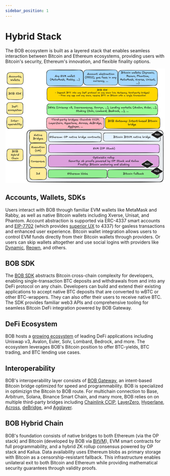 ```yaml
---
sidebar_position: 1
---
```


# Hybrid Stack

The BOB ecosystem is built as a layered stack that enables seamless interaction between Bitcoin and Ethereum ecosystems, providing users with Bitcoin's security, Ethereum's innovation, and flexible finality options.

![BOB Architecture](./bob-architecture.png)

## Accounts, Wallets, SDKs

Users interact with BOB through familiar EVM wallets like MetaMask and Rabby, as well as native Bitcoin wallets including Xverse, Unisat, and Phantom. Account abstraction is supported via ERC-4337 smart accounts and [EIP-7702](https://eips.ethereum.org/EIPS/eip-7702) (which provides [superior UX](https://blog.thirdweb.com/eip-7702/) to 4337) for gasless transactions and enhanced user experience. Bitcoin wallet integration allows users to control EVM funds directly from their Bitcoin wallets through providers. Or users can skip wallets altogether and use social logins with providers like [Dynamic](https://dynamic.xyz/), [Reown](https://reown.com/), and others.

## BOB SDK

The [BOB SDK](/docs/gateway/integration) abstracts Bitcoin cross-chain complexity for developers, enabling single-transaction BTC deposits and withdrawals from and into any DeFi protocol on any chain. Developers can build and extend their existing applications to accept native BTC deposits that are converted to wBTC or other BTC-wrappers. They can also offer their users to receive native BTC. The SDK provides familiar web3 APIs and comprehensive tooling for seamless Bitcoin DeFi integration powered by BOB Gateway.

## DeFi Ecosystem

BOB hosts a [growing ecosystem](https://app.gobob.xyz/en/apps) of leading DeFi applications including Uniswap v3, Avalon, Euler, Solv, Lombard, Bedrock, and more. The ecosystem leverages BOB's Bitcoin position to offer BTC-yields, BTC trading, and BTC lending use cases.

## Interoperability

BOB's interoperability layer consists of [BOB Gateway](/docs/gateway), an intent-based Bitcoin bridge optimized for speed and programmability. BOB is specialized in optimizign the Bitcoin to BOB route. For multichain connection to Base, Arbitrum, Solana, Binance Smart Chain, and many more, BOB relies on on multiple third-party bridges including [Chainlink CCIP](https://chain.link/cross-chain), [LayerZero](https://layerzero.network/), [Hyperlane](https://hyperlane.xyz/), [Across](https://across.to/), [deBridge](https://debridge.finance/), and [Agglayer](https://polygon.technology/agglayer).

## BOB Hybrid Chain

BOB's foundation consists of native bridges to both Ethereum (via the OP stack) and Bitcoin (developed by BOB via [BitVM](/docs/bitvm)), EVM smart contracts for full programmability, and a hybrid ZK rollup consensus powered by OP stack and Kailua. Data availability uses Ethereum blobs as primary storage with Bitcoin as a censorship-resistant fallback. This infrastructure enables unilateral exit to both Bitcoin and Ethereum while providing mathematical security guarantees through validity proofs.